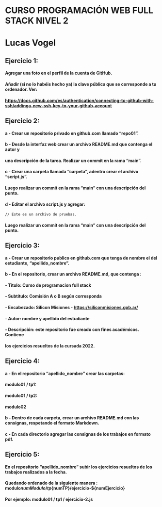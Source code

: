 # CURSO PROGRAMACIÓN WEB FULL STACK NIVEL 2
# Lucas Vogel

## Ejercicio 1:

#### Agregar una foto en el perfil de la cuenta de GitHub.
#### Añadir (si no lo habéis hecho ya) la clave pública que se corresponde a tu ordenador. Ver:
#### https://docs.github.com/es/authentication/connecting-to-github-with-ssh/addinga-new-ssh-key-to-your-github-account

## Ejercicio 2:

#### a - Crear un repositorio privado en github.com llamado “repo01”.
#### b - Desde la interfaz web crear un archivo README.md que contenga el autor y
#### una descripción de la tarea. Realizar un commit en la rama “main”.
#### c - Crear una carpeta llamada “carpeta”, adentro crear el archivo “script.js”.
#### Luego realizar un commit en la rama “main” con una descripción del punto.
#### d - Editar el archivo script.js y agregar:
```
// Este es un archivo de pruebas.
```
#### Luego realizar un commit en la rama “main” con una descripción del punto.

## Ejercicio 3:

#### a - Crear un repositorio publico en github.com que tenga de nombre el del estudiante, “apellido_nombre”.
#### b - En el repositorio, crear un archivo README.md, que contenga :
#### - Título: Curso de programacion full stack
#### - Subtitulo: Comisión A o B según corresponda
#### - Encabezado: Silicon Misiones - https://siliconmisiones.gob.ar/
#### - Autor: nombre y apellido del estudiante
#### - Descripción: este repositorio fue creado con fines académicos. Contiene
#### los ejercicios resueltos de la cursada 2022.

## Ejercicio 4:

#### a - En el repositorio “apellido_nombre” crear las carpetas:
#### modulo01 / tp1:
#### modulo01 / tp2:
#### modulo02
#### b - Dentro de cada carpeta, crear un archivo README.md con las consignas, respetando el formato Markdown.
#### c - En cada directorio agregar las consignas de los trabajos en formato pdf.

## Ejercicio 5:

#### En el repositorio “apellido_nombre” subir los ejercicios resueltos de los trabajos realizados a la fecha. 
#### Quedando ordenado de la siguiente manera : modulo${numModulo}/tp${numTP}/ejercicio-${numEjercicio}
#### Por ejemplo: modulo01 / tp1 / ejercicio-2.js

